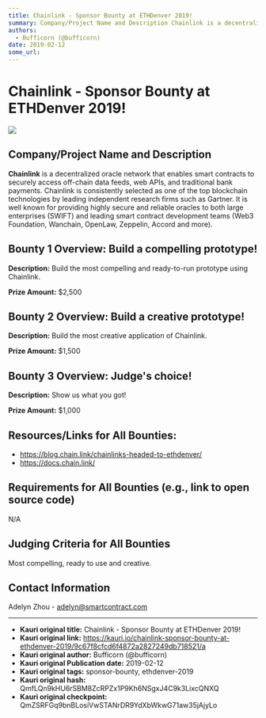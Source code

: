 ```yaml
---
title: Chainlink - Sponsor Bounty at ETHDenver 2019!
summary: Company/Project Name and Description Chainlink is a decentralized oracle network that enables smart contracts to securely access off-chain data feeds, web APIs, and traditional bank payments. Chainlink is consistently selected as one of the top blockchain technologies by leading independent research firms such as Gartner. It is well known for providing highly secure and reliable oracles to both large enterprises (SWIFT) and leading smart contract development teams (Web3 Foundation, Wanchain, Ope
authors:
  - Bufficorn (@bufficorn)
date: 2019-02-12
some_url: 
---
```


# Chainlink - Sponsor Bounty at ETHDenver 2019!

![](https://ipfs.infura.io/ipfs/QmcdSiuTZ3x9aHapCsbmoJEmPC4Gn1PLjMdXcXELARPEEQ)


## Company/Project Name and Description

**Chainlink** is a decentralized oracle network that enables smart contracts to securely access off-chain data feeds, web APIs, and traditional bank payments. Chainlink is consistently selected as one of the top blockchain technologies by leading independent research firms such as Gartner. It is well known for providing highly secure and reliable oracles to both large enterprises (SWIFT) and leading smart contract development teams (Web3 Foundation, Wanchain, OpenLaw, Zeppelin, Accord and more).

## Bounty 1 Overview: Build a compelling prototype! 

**Description:** Build the most compelling and ready-to-run prototype using Chainlink.

**Prize Amount:** $2,500

## Bounty 2 Overview: Build a creative prototype! 

**Description:** Build the most creative application of Chainlink.

**Prize Amount:** $1,500

## Bounty 3 Overview: Judge's choice!

**Description:** Show us what you got!

**Prize Amount:** $1,000

## Resources/Links for All Bounties:
- https://blog.chain.link/chainlinks-headed-to-ethdenver/
- https://docs.chain.link/

## Requirements for All Bounties (e.g., link to open source code)
N/A

## Judging Criteria for All Bounties

Most compelling, ready to use and creative. 

## Contact Information

Adelyn Zhou - adelyn@smartcontract.com






---

- **Kauri original title:** Chainlink - Sponsor Bounty at ETHDenver 2019!
- **Kauri original link:** https://kauri.io/chainlink-sponsor-bounty-at-ethdenver-2019/9c67f8cfcd6f4872a2827249db718521/a
- **Kauri original author:** Bufficorn (@bufficorn)
- **Kauri original Publication date:** 2019-02-12
- **Kauri original tags:** sponsor-bounty, ethdenver-2019
- **Kauri original hash:** QmfLQn9kHU6rSBM8ZcRPZx1P9Kh6NSgxJ4C9k3LixcQNXQ
- **Kauri original checkpoint:** QmZSRFGq9bnBLosiVwSTANrDR9YdXbWkwG71aw35jAjyLo



